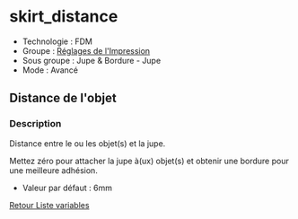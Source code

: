 # skirt_distance

* Technologie : FDM
* Groupe : [Réglages de l'Impression](../print_settings/print_settings.md)
* Sous groupe : Jupe & Bordure - Jupe
* Mode : Avancé

## Distance de l'objet

### Description

Distance entre le ou les objet(s) et la jupe. 

Mettez zéro pour attacher la jupe à(ux) objet(s) et obtenir une bordure pour une meilleure adhésion.

* Valeur par défaut : 6mm

[Retour Liste variables](variable_list.md)